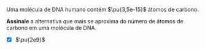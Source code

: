 Uma molécula de DNA humano contém $\pu{3,5e-15}$ átomos de carbono. 

**Assinale** a alternativa que mais se aproxima do número de átomos de carbono em uma molécula de DNA.

- [x] $\pu{2e9}$

